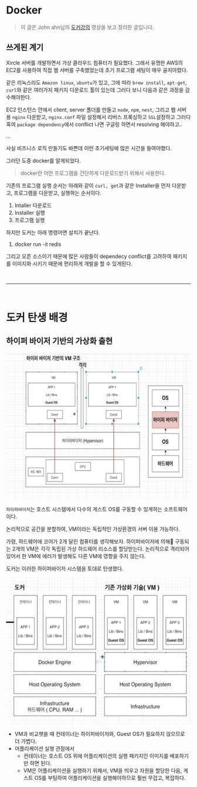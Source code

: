# Docker

> 이 글은 John ahn님의 [도커강의](https://www.inflearn.com/course/%EB%94%B0%EB%9D%BC%ED%95%98%EB%A9%B0-%EB%B0%B0%EC%9A%B0%EB%8A%94-%EB%8F%84%EC%BB%A4-ci/lecture/52271?tab=note&speed=2) 영상을 보고 정리한 글입니다.

## 쓰게된 계기

Xircle 서버를 개발하면서 가상 클라우드 컴퓨터가 필요했다. 그래서 유명한 AWS의 EC2를 사용하여 직접 웹 서버를 구축했었는데 초기 프로그램 세팅이 매우 골치아팠다.

같은 리눅스라도 `Amazon linux`, `ubuntu`가 있고, 그에 따라 `brew install`, `apt-get`, `curl`와 같은 여러가지 패키지 다운로드 툴이 있는데 그러다 보니 다음과 같은 과정을 감수해야한다.

EC2 인스턴스 안에서 client, server 폴더를 만들고 `node`, `npm`, `nest`, 그리고 웹 서버용 `nginx` 다운받고, `nginx.conf` 파일 설정해서 리버스 프록싱하고 `SSL`설정하고
그러다 혹여 `package dependency`에서 conflict 나면 구글링 하면서 resolving 해야하고..

...

사실 비즈니스 로직 만들기도 바쁜데 이런 초기세팅에 많은 시간을 들여야했다.

그러던 도중 docker를 알게되었다.

> docker란 어떤 프로그램을 간단하게 다운로드받기 위해서 사용한다.

기존의 프로그램 실행 순서는 아래와 같이 `curl, get`과 같은 Installer을 먼저 다운받고, 프로그램을 다운받고, 실행하는 순서이다.

1. Intaller 다운로드
2. Installer 실행
3. 프로그램 실행

하지만 도커는 아래 명령어면 설치가 끝난다.

1. docker run -it redis

그리고 오픈 소스이기 때문에 많은 사람들이 dependecy conflict를 고려하여 패키지를 이미지화 시키기 때문에 편리하게 개발을 할 수 있게된다.

<br />

---

<br />

# 도커 탄생 배경

## 하이퍼 바이저 기반의 가상화 출현

<img width="700px" height="400px" src="./하이퍼바이저.png"/>

`하이퍼바이저`는 호스트 시스템에서 다수의 게스트 OS를 구동할 수 있게하는 소프트웨어이다.

논리적으로 공간을 분할하여, VM이라는 독립적인 가상환경의 서버 이용 가능하다.

가령, 하드웨어에 코어가 2개 달린 컴퓨터를 생각해보자. 하이퍼바이저에 의해 구동되는 2개의 VM은 각각 독립된 가상 하드웨어 리소스를 할당받는다.
논리적으로 격리되어있어서 한 VM에 에러가 발생해도 다른 VM에 영향을 주지 않는다.


도커는 이러한 하이퍼바이저 시스템을 토대로 탄생했다.


<img width="700px" height="400px" src="./도커탄생.png"/>

- VM과 비교햇을 때 컨테이너는 하이퍼바이저와, Guest OS가 필요하지 않으므로 더 가볍다.
- 어플리케이션 실행 관점에서
  - 컨테이너는 호스트 OS 위에 어플리케이션의 실행 패키지인 이미지를 배포하기만 하면 된다.
  - VM은 어플리케이션을 실행하기 위해서, VM을 띄우고 자원을 할당한 다음, 게스트 OS를 부팅하여 어플리케이션을 실행해야하므로 훨씬 무겁고, 복잡하다.